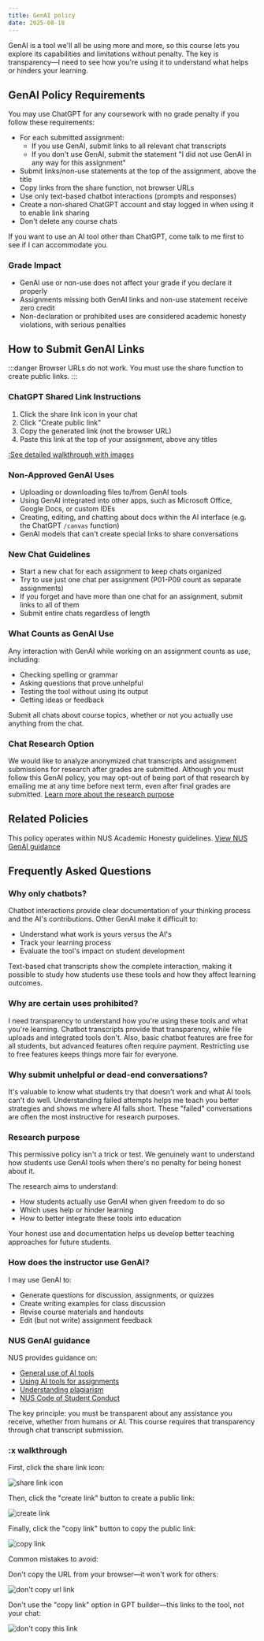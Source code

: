 ```yaml
---
title: GenAI policy
date: 2025-08-18
---
```


GenAI is a tool we'll all be using more and more, so this course lets you explore its capabilities and limitations without penalty. The key is transparency—I need to see how you're using it to understand what helps or hinders your learning.

## GenAI Policy Requirements

You may use ChatGPT for any coursework with no grade penalty if you follow these requirements:

- For each submitted assignment:
    - If you use GenAI, submit links to all relevant chat transcripts
    - If you don't use GenAI, submit the statement "I did not use GenAI in any way for this assignment"
- Submit links/non-use statements at the top of the assignment, above the title
- Copy links from the share function, not browser URLs
- Use only text-based chatbot interactions (prompts and responses)
- Create a non-shared ChatGPT account and stay logged in when using it to enable link sharing
- Don't delete any course chats

If you want to use an AI tool other than ChatGPT, come talk to me first to see if I can accommodate you.

### Grade Impact

- GenAI use or non-use does not affect your grade if you declare it properly
- Assignments missing both GenAI links and non-use statement receive zero credit
- Non-declaration or prohibited uses are considered academic honesty violations, with serious penalties

## How to Submit GenAI Links

:::danger
Browser URLs do not work. You must use the share function to create public links.
:::

### ChatGPT Shared Link Instructions

1. Click the share link icon in your chat
2. Click "Create public link"
3. Copy the generated link (not the browser URL)
4. Paste this link at the top of your assignment, above any titles

[:See detailed walkthrough with images](#x-walkthrough)

### Non-Approved GenAI Uses

- Uploading or downloading files to/from GenAI tools
- Using GenAI integrated into other apps, such as Microsoft Office, Google Docs, or custom IDEs
- Creating, editing, and chatting about docs within the AI interface (e.g. the ChatGPT `/canvas` function)
- GenAI models that can't create special links to share conversations

### New Chat Guidelines

- Start a new chat for each assignment to keep chats organized
- Try to use just one chat per assignment (P01-P09 count as separate assignments)
- If you forget and have more than one chat for an assignment, submit links to all of them
- Submit entire chats regardless of length

### What Counts as GenAI Use

Any interaction with GenAI while working on an assignment counts as use, including:

- Checking spelling or grammar
- Asking questions that prove unhelpful
- Testing the tool without using its output
- Getting ideas or feedback

Submit all chats about course topics, whether or not you actually use anything from the chat.

### Chat Research Option

We would like to analyze anonymized chat transcripts and assignment submissions for research after grades are submitted. Although you must follow this GenAI policy, you may opt-out of being part of that research by emailing me at any time before next term, even after final grades are submitted. [Learn more about the research purpose](#research-purpose)

## Related Policies

This policy operates within NUS Academic Honesty guidelines. [View NUS GenAI guidance](#nus-genai-guidance)

## Frequently Asked Questions

### Why only chatbots?

Chatbot interactions provide clear documentation of your thinking process and the AI's contributions. Other GenAI make it difficult to:

- Understand what work is yours versus the AI's
- Track your learning process
- Evaluate the tool's impact on student development

Text-based chat transcripts show the complete interaction, making it possible to study how students use these tools and how they affect learning outcomes.

### Why are certain uses prohibited?

I need transparency to understand how you're using these tools and what you're learning. Chatbot transcripts provide that transparency, while file uploads and integrated tools don't. Also, basic chatbot features are free for all students, but advanced features often require payment. Restricting use to free features keeps things more fair for everyone.

### Why submit unhelpful or dead-end conversations?

It's valuable to know what students try that doesn't work and what AI tools can't do well. Understanding failed attempts helps me teach you better strategies and shows me where AI falls short. These "failed" conversations are often the most instructive for research purposes.

### Research purpose

This permissive policy isn't a trick or test. We genuinely want to understand how students use GenAI tools when there's no penalty for being honest about it.

The research aims to understand:

- How students actually use GenAI when given freedom to do so
- Which uses help or hinder learning
- How to better integrate these tools into education

Your honest use and documentation helps us develop better teaching approaches for future students.

### How does the instructor use GenAI?

I may use GenAI to:

- Generate questions for discussion, assignments, or quizzes
- Create writing examples for class discussion
- Revise course materials and handouts
- Edit (but not write) assignment feedback

### NUS GenAI guidance

NUS provides guidance on:

- [General use of AI tools](https://libguides.nus.edu.sg/new2nus/acadintegrity#s-lib-ctab-22144949-4)
- [Using AI tools for assignments](https://libguides.nus.edu.sg/new2nus/acadintegrity#s-lib-ctab-22144949-5)
- [Understanding plagiarism](https://libguides.nus.edu.sg/copyright_essentials_teaching_learning_research/plagiarism)
- [NUS Code of Student Conduct](https://www.nus.edu.sg/celc/statements-and-e-resources-on-plagiarism/)

The key principle: you must be transparent about any assistance you receive, whether from humans or AI. This course requires that transparency through chat transcript submission.

### :x walkthrough

First, click the share link icon:

![share link icon](/images/chatgpt-share-link-icon.png)

Then, click the "create link" button to create a public link:

![create link](/images/chatgpt-public-link-create.png)

Finally, click the "copy link" button to copy the public link:

![copy link](/images/chatgpt-copy-link.png)

Common mistakes to avoid:

Don't copy the URL from your browser—it won't work for others:

![don't copy url link](/images/chatgpt-dont-copy-url.png)

Don't use the "copy link" option in GPT builder—this links to the tool, not your chat:

![don't copy this link](/images/chatgpt-dont-copy-link.png)
